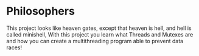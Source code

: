 # Philosophers
This project looks like heaven gates, except that heaven is hell, and hell is called minishell, With this project you learn what Threads and Mutexes are and how you can create a multithreading program able to prevent data races!
